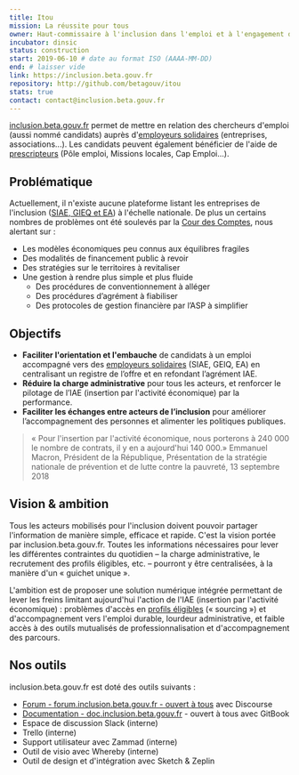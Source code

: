 ```yaml
---
title: Itou
mission: La réussite pour tous
owner: Haut-commissaire à l'inclusion dans l'emploi et à l'engagement des entreprises
incubator: dinsic
status: construction
start: 2019-06-10 # date au format ISO (AAAA-MM-DD)
end: # laisser vide
link: https://inclusion.beta.gouv.fr
repository: http://github.com/betagouv/itou
stats: true 
contact: contact@inclusion.beta.gouv.fr
---
```


[inclusion.beta.gouv.fr](https://inclusion.beta.gouv.fr) permet de mettre en relation des chercheurs d'emploi (aussi nommé candidats) auprès d'[employeurs solidaires](https://doc.inclusion.beta.gouv.fr/pourquoi-cette-plateforme/les-acteurs/employeurs-solidaires) (entreprises, associations...). Les candidats peuvent également bénéficier de l'aide de [prescripteurs](https://doc.inclusion.beta.gouv.fr/pourquoi-cette-plateforme/les-acteurs/prescripteurs-habilites) (Pôle emploi, Missions locales, Cap Emploi...).

## Problématique

Actuellement, il n'existe aucune plateforme listant les entreprises de l'inclusion ([SIAE, GIEQ et EA](https://doc.inclusion.beta.gouv.fr/pourquoi-cette-plateforme/les-acteurs/prescripteurs-habilites)) à l'échelle nationale. De plus un certains nombres de problèmes ont été soulevés par la [Cour des Comptes](https://www.ccomptes.fr/system/files/2019-01/20190115-rapport-insertion-chomeurs.pdf), nous alertant sur :

- Les modèles économiques peu connus aux équilibres fragiles
- Des modalités de financement public à revoir
- Des stratégies sur le territoires à revitaliser
- Une gestion à rendre plus simple et plus fluide
    - Des procédures de conventionnement à alléger
    - Des procédures d’agrément à fiabiliser
    - Des protocoles de gestion financière par l’ASP à simplifier

## Objectifs

- **Faciliter l'orientation et l'embauche** de candidats à un emploi accompagné vers des [employeurs solidaires](https://doc.inclusion.beta.gouv.fr/pourquoi-cette-plateforme/les-acteurs/prescripteurs-habilites) (SIAE, GEIQ, EA) en centralisant un registre de l’offre et en refondant l’agrément IAE.
- **Réduire la charge administrative** pour tous les acteurs, et renforcer le pilotage de l’IAE (insertion par l'activité économique) par la performance.
- **Faciliter les échanges entre acteurs de l’inclusion** pour améliorer l’accompagnement des personnes et alimenter les politiques publiques.

> « Pour l'insertion par l'activité économique, nous porterons à 240 000 le nombre de contrats, il y en a aujourd'hui 140 000.» 
Emmanuel Macron, Président de la République, Présentation de la stratégie nationale de prévention et de lutte contre la pauvreté, 13 septembre 2018

## Vision & ambition

Tous les acteurs mobilisés pour l'inclusion doivent pouvoir partager l'information de manière simple, efficace et rapide. C'est la vision portée par inclusion.beta.gouv.fr. Toutes les informations nécessaires pour lever les différentes contraintes du quotidien – la charge administrative, le recrutement des profils éligibles, etc. – pourront y être centralisées, à la manière d'un « guichet unique ».

L'ambition est de proposer une solution numérique intégrée permettant de lever les freins limitant aujourd'hui l'action de l'IAE (insertion par l'activité économique) : problèmes d'accès en [profils éligibles](https://doc.inclusion.beta.gouv.fr/pourquoi-cette-plateforme/les-acteurs/qui-peut-beneficier-des-contrats-dinsertion-par-lactivite-economique) (« sourcing ») et d'accompagnement vers l'emploi durable, lourdeur administrative, et faible accès à des outils mutualisés de professionnalisation et d'accompagnement des parcours.

## Nos outils

inclusion.beta.gouv.fr est doté des outils suivants : 
- [Forum - forum.inclusion.beta.gouv.fr - ouvert à tous](https://forum.inclusion.beta.gouv.fr) avec Discourse
- [Documentation - doc.inclusion.beta.gouv.fr](https://doc.inclusion.beta.gouv.fr) - ouvert à tous avec GitBook
- Espace de discussion Slack (interne)
- Trello (interne)
- Support utilisateur avec Zammad (interne)
- Outil de visio avec Whereby (interne)
- Outil de design et d'intégration avec Sketch & Zeplin

